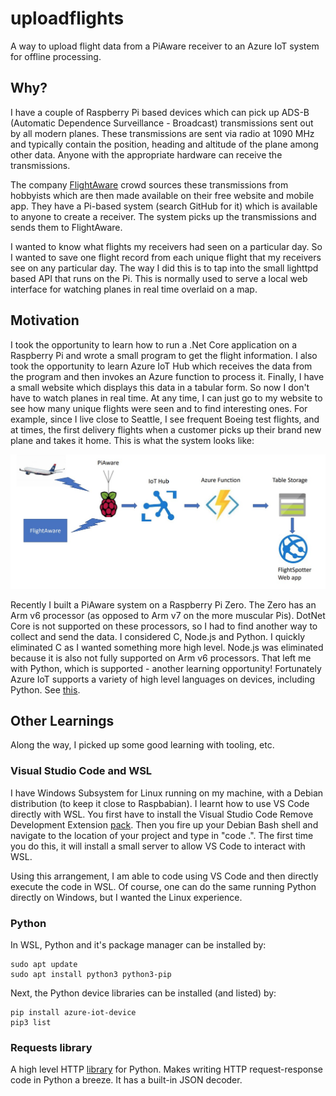# uploadflights
A way to upload flight data from a PiAware receiver to an Azure IoT system for offline processing.

## Why?
I have a couple of Raspberry Pi based devices which can pick up ADS-B (Automatic Dependence Surveillance - Broadcast) transmissions sent out by all
modern planes.  These transmissions are sent via radio at 1090 MHz and typically contain the position, heading and altitude of the plane among other
data.  Anyone with the appropriate hardware can receive the transmissions.

The company [FlightAware](www.flightaware.com) crowd sources these transmissions from hobbyists which are then made available on their free website and
mobile app.  They have a Pi-based system (search GitHub for it) which is available to anyone to create a receiver.  The system picks up the transmissions
and sends them to FlightAware.

I wanted to know what flights my receivers had seen on a particular day.  So I wanted to save one flight record from each unique flight that my receivers see
on any particular day.  The way I did this is to tap into the small lighttpd based API that runs on the Pi.  This is normally used to serve a local web interface for watching planes in real time overlaid on a map.

## Motivation
I took the opportunity to learn how to run a .Net Core application on a Raspberry Pi and wrote a small program to get the flight information.  I also took
the opportunity to learn Azure IoT Hub which receives the data from the program and then invokes an Azure function to process it.  Finally, I have a small
website which displays this data in a tabular form.  So now I don't have to watch planes in real time.  At any time, I can just go to my website to see how many unique flights were seen and to find interesting ones.  For example, since I live close to Seattle, I see frequent Boeing test flights, and at times, the first delivery flights when a customer picks up their brand new plane and takes it home.  This is what the system looks like:

![Image](piaware_system.jpg "System")

Recently I built a PiAware system on a Raspberry Pi Zero.  The Zero has an Arm v6 processor (as opposed to Arm v7 on the more muscular Pis).  DotNet Core
is not supported on these processors, so I had to find another way to collect and send the data.  I considered C, Node.js and Python. I quickly eliminated C as I wanted
something more high level.  Node.js was eliminated because it is also not fully supported on Arm v6 processors.  That left me with Python, which is supported - another learning
opportunity!  Fortunately Azure IoT supports a variety of high level languages on devices, including Python.  See [this](https://github.com/Azure/azure-iot-sdk-python).

## Other Learnings
Along the way, I picked up some good learning with tooling, etc.

### Visual Studio Code and WSL
I have Windows Subsystem for Linux running on my machine, with a Debian distribution (to keep it close to Raspbabian).  I learnt how to use VS Code directly with WSL.
You first have to install the Visual Studio Code Remove Development Extension [pack](https://marketplace.visualstudio.com/items?itemName=ms-vscode-remote.vscode-remote-extensionpack).  Then you fire up your Debian Bash shell and navigate to the location of your project and type in "code .".  The first time you do this, it will install
a small server to allow VS Code to interact with WSL.

Using this arrangement, I am able to code using VS Code and then directly execute the code in WSL.  Of course, one can do the same running Python directly on Windows, but I wanted the Linux experience.

### Python
In WSL, Python and it's package manager can be installed by:

    sudo apt update
    sudo apt install python3 python3-pip

Next, the Python device libraries can be installed (and listed) by:

    pip install azure-iot-device
    pip3 list
    
### Requests library
A high level HTTP [library](https://2.python-requests.org/en/latest/) for Python. Makes writing HTTP request-response code in Python a breeze.  It has a built-in JSON decoder.



